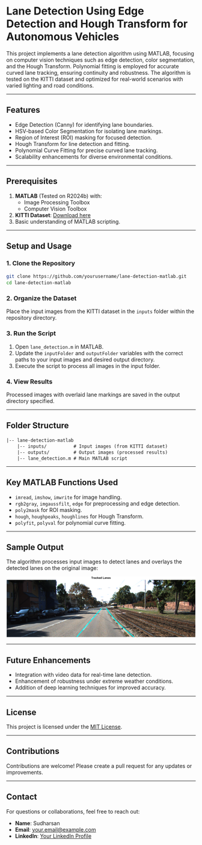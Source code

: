 # Lane Detection Using Edge Detection and Hough Transform for Autonomous Vehicles


This project implements a lane detection algorithm using MATLAB, focusing on computer vision techniques such as edge detection, color segmentation, and the Hough Transform. Polynomial fitting is employed for accurate curved lane tracking, ensuring continuity and robustness. The algorithm is tested on the KITTI dataset and optimized for real-world scenarios with varied lighting and road conditions.

---

## **Features**
- Edge Detection (Canny) for identifying lane boundaries.
- HSV-based Color Segmentation for isolating lane markings.
- Region of Interest (ROI) masking for focused detection.
- Hough Transform for line detection and fitting.
- Polynomial Curve Fitting for precise curved lane tracking.
- Scalability enhancements for diverse environmental conditions.

---

## **Prerequisites**
1. **MATLAB** (Tested on R2024b) with:
   - Image Processing Toolbox
   - Computer Vision Toolbox
2. **KITTI Dataset**: [Download here](http://www.cvlibs.net/datasets/kitti/)
3. Basic understanding of MATLAB scripting.

---

## **Setup and Usage**

### 1. Clone the Repository
```bash
git clone https://github.com/yourusername/lane-detection-matlab.git
cd lane-detection-matlab
```

### 2. Organize the Dataset
Place the input images from the KITTI dataset in the `inputs` folder within the repository directory.

### 3. Run the Script
1. Open `lane_detection.m` in MATLAB.
2. Update the `inputFolder` and `outputFolder` variables with the correct paths to your input images and desired output directory.
3. Execute the script to process all images in the input folder.

### 4. View Results
Processed images with overlaid lane markings are saved in the output directory specified.

---

## **Folder Structure**
```
|-- lane-detection-matlab
    |-- inputs/          # Input images (from KITTI dataset)
    |-- outputs/         # Output images (processed results)
    |-- lane_detection.m # Main MATLAB script
```

---

## **Key MATLAB Functions Used**
- `imread`, `imshow`, `imwrite` for image handling.
- `rgb2gray`, `imgaussfilt`, `edge` for preprocessing and edge detection.
- `poly2mask` for ROI masking.
- `hough`, `houghpeaks`, `houghlines` for Hough Transform.
- `polyfit`, `polyval` for polynomial curve fitting.

---

## **Sample Output**
The algorithm processes input images to detect lanes and overlays the detected lanes on the original image:

![Sample Output](assests/Tracked_Lane.png)

---

## **Future Enhancements**
- Integration with video data for real-time lane detection.
- Enhancement of robustness under extreme weather conditions.
- Addition of deep learning techniques for improved accuracy.

---

## **License**
This project is licensed under the [MIT License](LICENSE).

---

## **Contributions**
Contributions are welcome! Please create a pull request for any updates or improvements.

---

## **Contact**
For questions or collaborations, feel free to reach out:
- **Name**: Sudharsan
- **Email**: [your.email@example.com](mailto:your.email@example.com)
- **LinkedIn**: [Your LinkedIn Profile](https://www.linkedin.com/in/your-profile)
